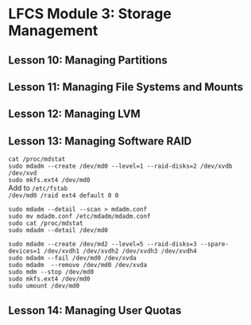 # LFCS Module 3: Storage Management

## Lesson 10: Managing Partitions


## Lesson 11: Managing File Systems and Mounts



## Lesson 12: Managing LVM



## Lesson 13: Managing Software RAID


`cat /proc/mdstat`  
`sudo mdadm --create /dev/md0 --level=1 --raid-disks=2 /dev/xvdb /dev/xvd`  
`sudo mkfs.ext4 /dev/md0`  
Add to `/etc/fstab`  
`/dev/md0 /raid ext4 default 0 0`  
  
`sudo mdadm --detail --scan > mdadm.conf`  
`sudo mv mdadm.conf /etc/mdadm/mdadm.conf`  
`sudo cat /proc/mdstat`  
`sudo mdadm --detail /dev/md0`  

`sudo mdadm --create /dev/md2 --level=5 --raid-disks=3 --spare-devices=1 /dev/xvdh1 /dev/xvdh2 /dev/xvdh3 /dev/xvdh4`  
`sudo mdadm --fail /dev/md0 /dev/xvda`  
`sudo mdadm  --remove /dev/md0 /dev/xvda`  
`sudo mdm --stop /dev/md0`  
`sudo mkfs.ext4 /dev/md0`  
`sudo umount /dev/md0`  

## Lesson 14: Managing User Quotas